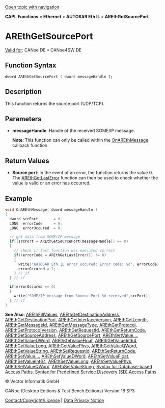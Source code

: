 [Open topic with navigation](../../../../../../CANoeDEFamily.htm#Topics/CAPLFunctions/IP/AUTOSARethIL/Functions/CAPLfunctionAREthGetSourcePort.md)

**CAPL Functions** » **Ethernet** » **AUTOSAR Eth IL** » **AREthGetSourcePort**

# AREthGetSourcePort

[Valid for](../../../../Shared/FeatureAvailability.md): CANoe DE • CANoe4SW DE

## Function Syntax

```
dword AREthGetSourcePort ( dword messageHandle );
```

## Description

This function returns the source port (UDP/TCP).

## Parameters

- **messageHandle**: Handle of the received SOME/IP message.

  **Note**: This function can only be called within the [OnAREthMessage](CAPLfunctionOnAREthMessage.md) callback function.

## Return Values

- **Source port**: In the event of an error, the function returns the value 0. The [AREthGetLastError](CAPLfunctionAREthGetLastError.md) function can then be used to check whether the value is valid or an error has occurred.

## Example

```c
void OnAREthMessage( dword messageHandle )
{
  dword srcPort       = 0;
  LONG  errorCode     = 0;
  LONG  errorOccured  = 0;

  // get data from SOME/IP message
  if((srcPort = AREthGetSourcePort(messageHandle)) == 0)
  {
    // check if last function was executed correct
    if((errorCode = AREthGetLastError()) != 0)
    {
      write("AUTOSAR Eth IL error occured: Error code: %d", errorCode);
      errorOccured = 1;
    } // if
  } // if

  if(errorOccured == 0)
  {
    write("SOME/IP message from Source Port %d received",srcPort);
  } // if
}
```

**See Also**: [AREthFillValues](CAPLfunctionAREthFillValues.md#aanchor7828), [AREthGetDestinationAddress](CAPLfunctionAREthGetDestinationAddress.md#aanchor23823), [AREthGetDestinationPort](CAPLfunctionAREthGetDestinationPort.md#aanchor1389), [AREthGetInterfaceVersion](CAPLfunctionAREthGetInterfaceVersion.md#aanchor8618), [AREthGetLength](CAPLfunctionAREthGetLength.md#aanchor584), [AREthGetMessageId](CAPLfunctionAREthGetMessageId.md#aanchor12320), [AREthGetMessageType](CAPLfunctionAREthGetMessageType.md#aanchor30485), [AREthGetProtocol](CAPLfunctionAREthGetProtocol.md#aanchor24304), [AREthGetProtocolVersion](CAPLfunctionAREthGetProtocolVersion.md#aanchor14682), [AREthGetRequestId](CAPLfunctionAREthGetRequestId.md#aanchor13716), [AREthGetReturnCode](CAPLfunctionAREthGetReturnCode.md#aanchor405), [AREthGetSourceAddress](CAPLfunctionAREthGetSourceAddress.md#aanchor11241), [AREthGetSourcePort](#aanchor6456), [AREthGetValue...](CAPLfunctionAREthGetValue.md#aanchor3713), [AREthGetValueDWord](CAPLfunctionAREthGetValueDWord.md#aanchor1597), [AREthGetValueFloat](CAPLfunctionAREthGetValueFloat.md#aanchor8487), [AREthGetValueInt64](CAPLfunctionAREthGetValueInt64.md#aanchor16774), [AREthGetValueLong](CAPLfunctionAREthGetValueLong.md#aanchor17591), [AREthGetValuePhys](CAPLfunctionAREthGetValuePhys.md#aanchor13149), [AREthGetValueQWord](CAPLfunctionAREthGetValueQWord.md#aanchor5973), [AREthGetValueString](CAPLfunctionAREthGetValueString.md#aanchor5730), [AREthSetRequestId](CAPLfunctionAREthSetRequestId.md#aanchor15454), [AREthSetReturnCode](CAPLfunctionAREthSetReturnCode.md#aanchor25639), [AREthSetValue...](CAPLfunctionAREthSetValue.md#aanchor18328), [AREthSetValueDWord](CAPLfunctionAREthSetValueDWord.md#aanchor10782), [AREthSetValueFloat](CAPLfunctionAREthSetValueFloat.md#aanchor18228), [AREthSetValueInt64](CAPLfunctionAREthSetValueInt64.md#aanchor29739), [AREthSetValueLong](CAPLfunctionAREthSetValueLong.md#aanchor24876), [AREthSetValuePhys](CAPLfunctionAREthSetValuePhys.md#aanchor11265), [AREthSetValueQWord](CAPLfunctionAREthSetValueQWord.md#aanchor30957), [AREthSetValueString](CAPLfunctionAREthSetValueString.md#aanchor9201), [Syntax for Database-based Access Paths](CAPLfunctionAREthSyntaxDatabaseAccessPath.md#aanchor1875), [Syntax for Predefined Service Discovery (SD) Access Paths](CAPLfunctionAREthSyntaxPredefinedSDAccessPath.md#aanchor18979)

© Vector Informatik GmbH

CANoe (Desktop Editions & Test Bench Editions) Version 18 SP3

[Contact/Copyright/License](../../../../Shared/ContactCopyrightLicense.md) | [Data Privacy Notice](https://www.vector.com/int/en/company/get-info/privacy-policy/)